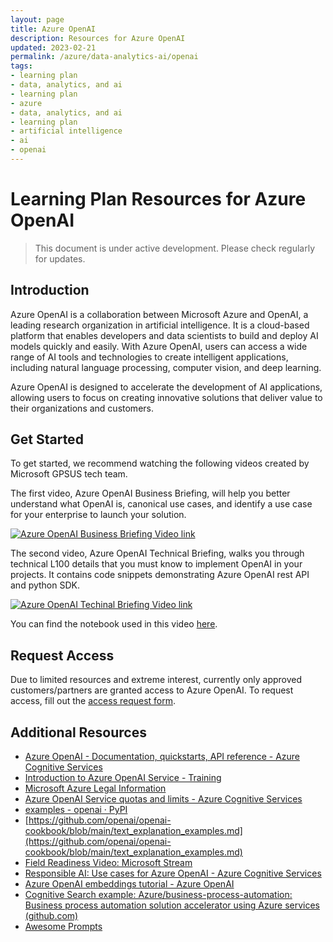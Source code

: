 ```yaml
---
layout: page
title: Azure OpenAI
description: Resources for Azure OpenAI
updated: 2023-02-21
permalink: /azure/data-analytics-ai/openai
tags: 
- learning plan
- data, analytics, and ai
- learning plan
- azure
- data, analytics, and ai
- learning plan
- artificial intelligence
- ai
- openai
---
```


# Learning Plan Resources for Azure OpenAI

> This document is under active development. Please check regularly for updates.

## Introduction
Azure OpenAI is a collaboration between Microsoft Azure and OpenAI, a leading research organization in artificial intelligence. 
It is a cloud-based platform that enables developers and data scientists to build and deploy AI models quickly and easily. 
With Azure OpenAI, users can access a wide range of AI tools and technologies to create intelligent applications, including natural language processing, computer vision, and deep learning. 

Azure OpenAI is designed to accelerate the development of AI applications, allowing users to focus on creating innovative solutions that deliver value to their organizations and customers.

## Get Started
To get started, we recommend watching the following videos created by Microsoft GPSUS tech team. 

The first video, Azure OpenAI Business Briefing, will help you better understand what OpenAI is, canonical use cases, and identify a use case for your enterprise to launch your solution.

[![Azure OpenAI Business Briefing Video link](https://img.youtube.com/vi/FJ0v3apQ2dM/0.jpg)](https://www.youtube.com/watch?v=FJ0v3apQ2dM)



The second video, Azure OpenAI Technical Briefing, walks you through technical L100 details that you must know to implement OpenAI in your projects. It contains code snippets demonstrating Azure OpenAI rest API and python SDK. 

[![Azure OpenAI Techinal Briefing Video link](https://img.youtube.com/vi/lHw1tZhXlEo/0.jpg)](https://www.youtube.com/watch?v=lHw1tZhXlEo)

You can find the notebook used in this video [here](https://github.com/microsoft/PartnerResources/blob/main/assets/openai/AOAI-Technical-Review-codes.ipynb).

## Request Access 
Due to limited resources and extreme interest, currently only approved customers/partners are granted access to Azure OpenAI. 
To request access, fill out the [access request form](https://customervoice.microsoft.com/Pages/ResponsePage.aspx?id=v4j5cvGGr0GRqy180BHbR7en2Ais5pxKtso_Pz4b1_xUOFA5Qk1UWDRBMjg0WFhPMkIzTzhKQ1dWNyQlQCN0PWcu).

## Additional Resources
- [Azure OpenAI - Documentation, quickstarts, API reference - Azure Cognitive Services](https://learn.microsoft.com/en-us/azure/cognitive-services/openai/)
- [Introduction to Azure OpenAI Service - Training](https://learn.microsoft.com/en-us/training/modules/explore-azure-openai/)
- [Microsoft Azure Legal Information](https://azure.microsoft.com/en-us/support/legal/)
- [Azure OpenAI Service quotas and limits - Azure Cognitive Services](https://learn.microsoft.com/en-us/azure/cognitive-services/openai/quotas-limits?branch=release-azure-openai-preview)
- [examples - openai · PyPI](https://pypi.org/project/openai/)
- [https://github.com/openai/openai-cookbook/blob/main/text_explanation_examples.md](https://github.com/openai/openai-cookbook/blob/main/text_explanation_examples.md)
- [Field Readiness Video: Microsoft Stream ](https://msit.microsoftstream.com/video/fde00840-98dc-ba75-3afb-f1ed9c620ae7?list=studio)
- [Responsible AI: Use cases for Azure OpenAI - Azure Cognitive Services](https://learn.microsoft.com/en-us/legal/cognitive-services/openai/transparency-note?context=%2Fazure%2Fcognitive-services%2Fopenai%2Fcontext%2Fcontext)
- [Azure OpenAI embeddings tutorial - Azure OpenAI](https://learn.microsoft.com/en-us/azure/cognitive-services/openai/tutorials/embeddings?tabs=command-line)
- [Cognitive Search example: Azure/business-process-automation: Business process automation solution accelerator using Azure services (github.com)](https://github.com/Azure/business-process-automation)
- [Awesome Prompts](https://prompts.chat/)


